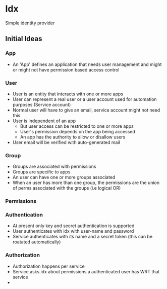 # Idx
Simple identity provider


## Initial Ideas

### App
- An 'App' defines an application that needs user management and might or might not have permission based access control


### User
- User is an entity that interacts with one or more apps
- User can represent a real user or a user account used for automation purposes (Service account)
- Normal user will have to give an email, service account might not need this
- User is independent of an app
  - But user access can be restricted to one or more apps
  - User's permission depends on the app being accessed
  - An app has the authority to allow or disallow users
- User email will be verified with auto-generated mail
  

### Group
- Groups are associated with permissions
- Groups are specific to apps
- An user can have one or more groups associated
- When an user has more than one group, the permissions are the union of perms associated with the groups (i.e logical OR)


### Permissions

### Authentication
- At present only key and secret authentication is supported
- User authenticates with idx with user-name and password
- Service authenticates with its name and a secret token (this can be roatated automatically)

### Authorization
- Authorization happens per service
- Service asks idx about permissions a authenticated user has WRT that service
- 
